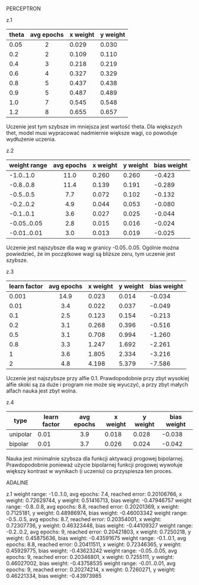 PERCEPTRON

z.1

| theta | avg epochs | x weight | y weight |
|-------|:----------:|----------|----------|
| 0.05  |     2      | 0.029    | 0.030    |
| 0.2   |     2      | 0.109    | 0.110    |
| 0.4   |     3      | 0.218    | 0.219    |
| 0.6   |     4      | 0.327    | 0.329    |
| 0.8   |     5      | 0.437    | 0.438    |
| 0.9   |     5      | 0.487    | 0.489    |
| 1.0   |     7      | 0.545    | 0.548    |
| 1.2   |     8      | 0.655    | 0.657    |

Uczenie jest tym szybsze im mniejsza jest wartość theta. Dla większych thet, model musi wypracować nadmiernie większe wagi, co powoduje wydłużenie uczenia.

z.2

| weight range | avg epochs | x weight | y weight | bias weight |
|--------------|:----------:|----------|----------|-------------|
| -1.0..1.0    |    11.0    | 0.260    | 0.260    | -0.423      |
| -0.8..0.8    |    11.4    | 0.139    | 0.191    | -0.289      |
| -0.5..0.5    |    7.7     | 0.072    | 0.102    | -0.132      |
| -0.2..0.2    |    4.9     | 0.044    | 0.053    | -0.080      |
| -0.1..0.1    |    3.6     | 0.027    | 0.025    | -0.044      |
| -0.05..0.05  |    2.8     | 0.015    | 0.016    | -0.024      |
| -0.01..0.01  |    3.0     | 0.013    | 0.019    | -0.025      |

Uczenie jest najszybsze dla wag w granicy -0.05..0.05. Ogólnie można powiedzieć, że im początkowe wagi są bliższe zeru, tym uczenie jest szybsze.

z.3

| learn factor | avg epochs | x weight | y weight | bias weight |
|--------------|:----------:|----------|----------|-------------|
| 0.001        |    14.9    | 0.023    | 0.014    | -0.034      |
| 0.01         |    3.4     | 0.022    | 0.037    | -0.049      |
| 0.1          |    2.5     | 0.123    | 0.154    | -0.213      |
| 0.2          |    3.1     | 0.268    | 0.396    | -0.516      |
| 0.5          |    3.1     | 0.708    | 0.994    | -1.260      |
| 0.8          |    3.3     | 1.247    | 1.692    | -2.261      |
| 1            |    3.6     | 1.805    | 2.334    | -3.216      |
| 2            |    4.8     | 4.198    | 5.379    | -7.586      |

Uczenie jest najszybsze przy alfie 0.1. Prawdopodobnie przy zbyt wysokiej alfie skoki są za duże i program nie może się wyuczyć, a przy zbyt małych alfach nauka jest zbyt wolna.

z.4

| type     | learn factor | avg epochs | x weight | y weight | bias weight |
|----------|--------------|:----------:|----------|----------|-------------|
| unipolar | 0.01         |    3.9     | 0.018    | 0.028    | -0.038      |
| bipolar  | 0.01         |    3.7     | 0.026    | 0.024    | -0.042      |

Nauka jest minimalnie szybsza dla funkcji aktywacji progowej bipolarnej. Prawdopodobnie ponieważ użycie bipolarnej funkcji progowej wywołuje większy kontrast w wynikach (i uczeniu) co przyspiesza ten proces.

ADALINE

z.1
weight range: -1.0..1.0, avg epochs: 7.4, reached error: 0.20106766, x weight: 0.72629744, y weight: 0.51416713, bias weight: -0.47946757
weight range: -0.8..0.8, avg epochs: 8.8, reached error: 0.20201369, x weight: 0.7125181, y weight: 0.48986974, bias weight: -0.46003342
weight range: -0.5..0.5, avg epochs: 8.7, reached error: 0.20354001, x weight: 0.72307736, y weight: 0.46323448, bias weight: -0.44109327
weight range: -0.2..0.2, avg epochs: 9, reached error: 0.20421803, x weight: 0.7250218, y weight: 0.45875636, bias weight: -0.43591675
weight range: -0.1..0.1, avg epochs: 8.8, reached error: 0.20411511, x weight: 0.72346365, y weight: 0.45929775, bias weight: -0.43623242
weight range: -0.05..0.05, avg epochs: 9, reached error: 0.20346801, x weight: 0.7255111, y weight: 0.46027002, bias weight: -0.43758535
weight range: -0.01..0.01, avg epochs: 9, reached error: 0.20274214, x weight: 0.7260271, y weight: 0.46221334, bias weight: -0.43973985
